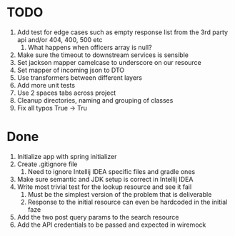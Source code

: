 # TODO
1. Add test for edge cases such as empty response list from the 3rd party api and/or 404, 400, 500 etc 
   1. What happens when officers array is null? 
2. Make sure the timeout to downstream services is sensible 
3. Set jackson mapper camelcase to underscore on our resource 
4. Set mapper of incoming json to DTO 
5. Use transformers between different layers 
6. Add more unit tests 
7. Use 2 spaces tabs across project 
8. Cleanup directories, naming and grouping of classes 
9. Fix all typos True -> Tru

# Done
1. Initialize app with spring initializer
2. Create .gitignore file
   1. Need to ignore Intellij IDEA specific files and gradle ones
3. Make sure semantic and JDK setup is correct in Intellij IDEA
4. Write most trivial test for the lookup resource and see it fail
   1. Must be the simplest version of the problem that is deliverable
   2. Response to the initial resource can even be hardcoded in the initial faze
5. Add the two post query params to the search resource
6. Add the API credentials to be passed and expected in wiremock